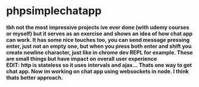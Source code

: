 # phpsimplechatapp
**tbh not the most impressive projects ive ever done (with udemy courses or myself) but it serves as an exercise and shows an idea of how chat app can work. It has some nice touches too, you can send message pressing enter, just not an empty one, but when you press both enter and shift you create newline character, just like in chrome dev REPL for example. These are small things but have impact on overall user experience**
</br>
**EDIT: http is stateless so it uses intervals and ajax... Thats one way to get chat app. Now im working on chat app using websockets in node. I think thats better approach.**
